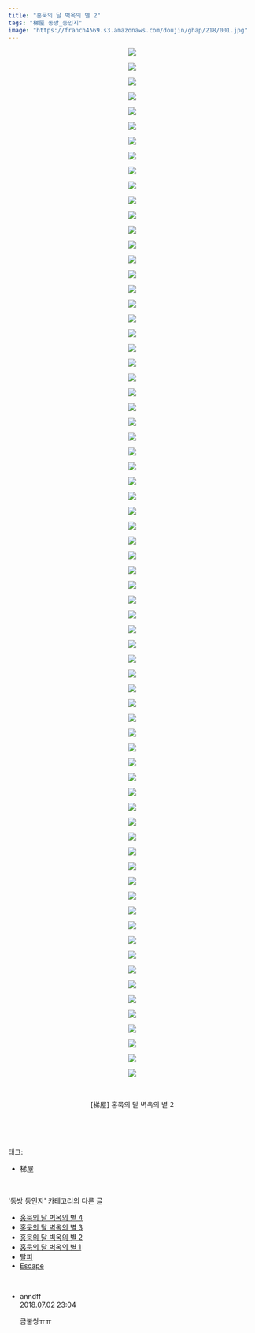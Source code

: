 ```yaml
---
title: "홍묵의 달 벽옥의 별 2"
tags: "梯屋 동방_동인지"
image: "https://franch4569.s3.amazonaws.com/doujin/ghap/218/001.jpg"
---
```

<div class="article">
<p style="text-align: center; clear: none; float: none;"><img src="{{ site.imgserver2 }}/ghap/218/001.jpg"/></p>
<p style="text-align: center; clear: none; float: none;"><img src="{{ site.imgserver2 }}/ghap/218/002.jpg"/></p>
<p style="text-align: center; clear: none; float: none;"><img src="{{ site.imgserver2 }}/ghap/218/003.jpg"/></p>
<p style="text-align: center; clear: none; float: none;"><img src="{{ site.imgserver2 }}/ghap/218/004.jpg"/></p>
<p style="text-align: center; clear: none; float: none;"><img src="{{ site.imgserver2 }}/ghap/218/005.jpg"/></p>
<p style="text-align: center; clear: none; float: none;"><img src="{{ site.imgserver2 }}/ghap/218/006.jpg"/></p>
<p style="text-align: center; clear: none; float: none;"><img src="{{ site.imgserver2 }}/ghap/218/007.jpg"/></p>
<p style="text-align: center; clear: none; float: none;"><img src="{{ site.imgserver2 }}/ghap/218/008.jpg"/></p>
<p style="text-align: center; clear: none; float: none;"><img src="{{ site.imgserver2 }}/ghap/218/009.jpg"/></p>
<p style="text-align: center; clear: none; float: none;"><img src="{{ site.imgserver2 }}/ghap/218/010.jpg"/></p>
<p style="text-align: center; clear: none; float: none;"><img src="{{ site.imgserver2 }}/ghap/218/011.jpg"/></p>
<p style="text-align: center; clear: none; float: none;"><img src="{{ site.imgserver2 }}/ghap/218/012.jpg"/></p>
<p style="text-align: center; clear: none; float: none;"><img src="{{ site.imgserver2 }}/ghap/218/013.jpg"/></p>
<p style="text-align: center; clear: none; float: none;"><img src="{{ site.imgserver2 }}/ghap/218/014.jpg"/></p>
<p style="text-align: center; clear: none; float: none;"><img src="{{ site.imgserver2 }}/ghap/218/015.jpg"/></p>
<p style="text-align: center; clear: none; float: none;"><img src="{{ site.imgserver2 }}/ghap/218/016.jpg"/></p>
<p style="text-align: center; clear: none; float: none;"><img src="{{ site.imgserver2 }}/ghap/218/017.jpg"/></p>
<p style="text-align: center; clear: none; float: none;"><img src="{{ site.imgserver2 }}/ghap/218/018.jpg"/></p>
<p style="text-align: center; clear: none; float: none;"><img src="{{ site.imgserver2 }}/ghap/218/019.jpg"/></p>
<p style="text-align: center; clear: none; float: none;"><img src="{{ site.imgserver2 }}/ghap/218/020.jpg"/></p>
<p style="text-align: center; clear: none; float: none;"><img src="{{ site.imgserver2 }}/ghap/218/021.jpg"/></p>
<p style="text-align: center; clear: none; float: none;"><img src="{{ site.imgserver2 }}/ghap/218/022.jpg"/></p>
<p style="text-align: center; clear: none; float: none;"><img src="{{ site.imgserver2 }}/ghap/218/023.jpg"/></p>
<p style="text-align: center; clear: none; float: none;"><img src="{{ site.imgserver2 }}/ghap/218/024.jpg"/></p>
<p style="text-align: center; clear: none; float: none;"><img src="{{ site.imgserver2 }}/ghap/218/025.jpg"/></p>
<p style="text-align: center; clear: none; float: none;"><img src="{{ site.imgserver2 }}/ghap/218/026.jpg"/></p>
<p style="text-align: center; clear: none; float: none;"><img src="{{ site.imgserver2 }}/ghap/218/027.jpg"/></p>
<p style="text-align: center; clear: none; float: none;"><img src="{{ site.imgserver2 }}/ghap/218/028.jpg"/></p>
<p style="text-align: center; clear: none; float: none;"><img src="{{ site.imgserver2 }}/ghap/218/029.jpg"/></p>
<p style="text-align: center; clear: none; float: none;"><img src="{{ site.imgserver2 }}/ghap/218/030.jpg"/></p>
<p style="text-align: center; clear: none; float: none;"><img src="{{ site.imgserver2 }}/ghap/218/031.jpg"/></p>
<p style="text-align: center; clear: none; float: none;"><img src="{{ site.imgserver2 }}/ghap/218/032.jpg"/></p>
<p style="text-align: center; clear: none; float: none;"><img src="{{ site.imgserver2 }}/ghap/218/033.jpg"/></p>
<p style="text-align: center; clear: none; float: none;"><img src="{{ site.imgserver2 }}/ghap/218/034.jpg"/></p>
<p style="text-align: center; clear: none; float: none;"><img src="{{ site.imgserver2 }}/ghap/218/035.jpg"/></p>
<p style="text-align: center; clear: none; float: none;"><img src="{{ site.imgserver2 }}/ghap/218/036.jpg"/></p>
<p style="text-align: center; clear: none; float: none;"><img src="{{ site.imgserver2 }}/ghap/218/037.jpg"/></p>
<p style="text-align: center; clear: none; float: none;"><img src="{{ site.imgserver2 }}/ghap/218/038.jpg"/></p>
<p style="text-align: center; clear: none; float: none;"><img src="{{ site.imgserver2 }}/ghap/218/039.jpg"/></p>
<p style="text-align: center; clear: none; float: none;"><img src="{{ site.imgserver2 }}/ghap/218/040.jpg"/></p>
<p style="text-align: center; clear: none; float: none;"><img src="{{ site.imgserver2 }}/ghap/218/041.jpg"/></p>
<p style="text-align: center; clear: none; float: none;"><img src="{{ site.imgserver2 }}/ghap/218/042.jpg"/></p>
<p style="text-align: center; clear: none; float: none;"><img src="{{ site.imgserver2 }}/ghap/218/043.jpg"/></p>
<p style="text-align: center; clear: none; float: none;"><img src="{{ site.imgserver2 }}/ghap/218/044.jpg"/></p>
<p style="text-align: center; clear: none; float: none;"><img src="{{ site.imgserver2 }}/ghap/218/045.jpg"/></p>
<p style="text-align: center; clear: none; float: none;"><img src="{{ site.imgserver2 }}/ghap/218/046.jpg"/></p>
<p style="text-align: center; clear: none; float: none;"><img src="{{ site.imgserver2 }}/ghap/218/047.jpg"/></p>
<p style="text-align: center; clear: none; float: none;"><img src="{{ site.imgserver2 }}/ghap/218/048.jpg"/></p>
<p style="text-align: center; clear: none; float: none;"><img src="{{ site.imgserver2 }}/ghap/218/049.jpg"/></p>
<p style="text-align: center; clear: none; float: none;"><img src="{{ site.imgserver2 }}/ghap/218/050.jpg"/></p>
<p style="text-align: center; clear: none; float: none;"><img src="{{ site.imgserver2 }}/ghap/218/051.jpg"/></p>
<p style="text-align: center; clear: none; float: none;"><img src="{{ site.imgserver2 }}/ghap/218/052.jpg"/></p>
<p style="text-align: center; clear: none; float: none;"><img src="{{ site.imgserver2 }}/ghap/218/053.jpg"/></p>
<p style="text-align: center; clear: none; float: none;"><img src="{{ site.imgserver2 }}/ghap/218/054.jpg"/></p>
<p style="text-align: center; clear: none; float: none;"><img src="{{ site.imgserver2 }}/ghap/218/055.jpg"/></p>
<p style="text-align: center; clear: none; float: none;"><img src="{{ site.imgserver2 }}/ghap/218/056.jpg"/></p>
<p style="text-align: center; clear: none; float: none;"><img src="{{ site.imgserver2 }}/ghap/218/057.jpg"/></p>
<p style="text-align: center; clear: none; float: none;"><img src="{{ site.imgserver2 }}/ghap/218/058.jpg"/></p>
<p style="text-align: center; clear: none; float: none;"><img src="{{ site.imgserver2 }}/ghap/218/059.jpg"/></p>
<p style="text-align: center; clear: none; float: none;"><img src="{{ site.imgserver2 }}/ghap/218/060.jpg"/></p>
<p style="text-align: center; clear: none; float: none;"><img src="{{ site.imgserver2 }}/ghap/218/061.jpg"/></p>
<p style="text-align: center; clear: none; float: none;"><img src="{{ site.imgserver2 }}/ghap/218/062.jpg"/></p>
<p style="text-align: center; clear: none; float: none;"><img src="{{ site.imgserver2 }}/ghap/218/063.jpg"/></p>
<p style="text-align: center; clear: none; float: none;"><img src="{{ site.imgserver2 }}/ghap/218/064.jpg"/></p>
<p style="text-align: center; clear: none; float: none;"><img src="{{ site.imgserver2 }}/ghap/218/065.jpg"/></p>
<p style="text-align: center; clear: none; float: none;"><img src="{{ site.imgserver2 }}/ghap/218/066.jpg"/></p>
<p style="text-align: center; clear: none; float: none;"><img src="{{ site.imgserver2 }}/ghap/218/067.jpg"/></p>
<p style="text-align: center; clear: none; float: none;"><img src="{{ site.imgserver2 }}/ghap/218/068.jpg"/></p>
<p style="text-align: center; clear: none; float: none;"><img src="{{ site.imgserver2 }}/ghap/218/069.jpg"/></p>
<p style="text-align: center; clear: none; float: none;"><img src="{{ site.imgserver2 }}/ghap/218/070.jpg"/></p>
<p style="text-align: center; clear: none; float: none;"><br/></p>
<p style="text-align: center; clear: none; float: none;">[梯屋] 홍묵의 달 벽옥의 별 2</p>
<p><br/></p>
</div><br/>
<div class="tagTrail">
<p>태그: </p>
<ul>
<li>梯屋</li>
</ul>
</div><br/>
<div class="another">
<p>'동방 동인지' 카테고리의 다른 글</p>
<ul>
<li><a href="/ghap_220">홍묵의 달 벽옥의 별 4</a></li>
<li><a href="/ghap_219">홍묵의 달 벽옥의 별 3</a></li>
<li><a href="/ghap_218">홍묵의 달 벽옥의 별 2</a></li>
<li><a href="/ghap_217">홍묵의 달 벽옥의 별 1</a></li>
<li><a href="/ghap_216">탈피</a></li>
<li><a href="/ghap_215">Escape</a></li>
</ul>
</div><br/>
<div class="cb_module cb_fluid">
<div class="cb_wrt cb_profile">
<div class="comment">
<ul>
<li class="cb_thumb_off" id="comment15279853">
<div class="cb_comment_area">
<div class="cb_info_area">
<div class="cb_section">
<span class="cb_nick_name">anndff</span>
</div>
<div class="cb_section">
<span class="cb_date">2018.07.02 23:04 </span>
</div>
</div>
<div class="cb_dsc_comment">
<p class="cb_dsc">
											금불쌍ㅠㅠ
										</p>
</div>
</div></li>
</ul>
</div>
</div><!-- commentList close -->
</div><br/>
